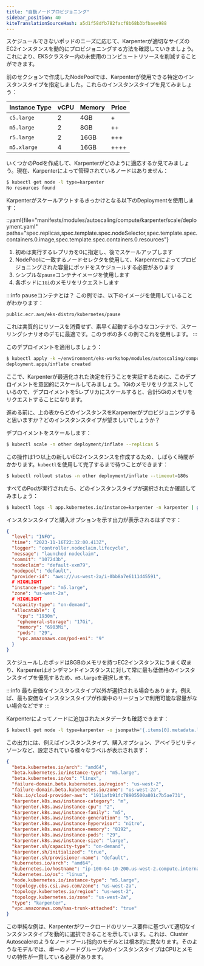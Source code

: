 ```yaml
---
title: "自動ノードプロビジョニング"
sidebar_position: 40
kiteTranslationSourceHash: a5d1f58dfb782facf8b68b3bfbaee988
---
```


スケジュールできないポッドのニーズに応じて、Karpenterが適切なサイズのEC2インスタンスを動的にプロビジョニングする方法を確認していきましょう。これにより、EKSクラスター内の未使用のコンピュートリソースを削減することができます。

前のセクションで作成したNodePoolでは、Karpenterが使用できる特定のインスタンスタイプを指定しました。これらのインスタンスタイプを見てみましょう：

| Instance Type | vCPU | Memory | Price |
| ------------- | ---- | ------ | ----- |
| `c5.large`    | 2    | 4GB    | +     |
| `m5.large`    | 2    | 8GB    | ++    |
| `r5.large`    | 2    | 16GB   | +++   |
| `m5.xlarge`   | 4    | 16GB   | ++++  |

いくつかのPodを作成して、Karpenterがどのように適応するか見てみましょう。現在、Karpenterによって管理されているノードはありません：

```bash
$ kubectl get node -l type=karpenter
No resources found
```

Karpenterがスケールアウトするきっかけとなる以下のDeploymentを使用します：

::yaml{file="manifests/modules/autoscaling/compute/karpenter/scale/deployment.yaml" paths="spec.replicas,spec.template.spec.nodeSelector,spec.template.spec.containers.0.image,spec.template.spec.containers.0.resources"}

1. 初めは実行するレプリカを0に指定し、後でスケールアップします
2. NodePoolに一致するノードセレクタを使用して、Karpenterによってプロビジョニングされた容量にポッドをスケジュールする必要があります
3. シンプルな`pause`コンテナイメージを使用します
4. 各ポッドに`1Gi`のメモリをリクエストします

:::info pauseコンテナとは？
この例では、以下のイメージを使用していることがわかります：

`public.ecr.aws/eks-distro/kubernetes/pause`

これは実質的にリソースを消費せず、素早く起動する小さなコンテナで、スケーリングシナリオのデモに最適です。このラボの多くの例でこれを使用します。
:::

このデプロイメントを適用しましょう：

```bash
$ kubectl apply -k ~/environment/eks-workshop/modules/autoscaling/compute/karpenter/scale
deployment.apps/inflate created
```

ここで、Karpenterが最適化された決定を行うことを実証するために、このデプロイメントを意図的にスケールしてみましょう。1Giのメモリをリクエストしているので、デプロイメントを5レプリカにスケールすると、合計5Giのメモリをリクエストすることになります。

進める前に、上の表からどのインスタンスをKarpenterがプロビジョニングすると思いますか？どのインスタンスタイプが望ましいでしょうか？

デプロイメントをスケールします：

```bash
$ kubectl scale -n other deployment/inflate --replicas 5
```

この操作は1つ以上の新しいEC2インスタンスを作成するため、しばらく時間がかかります。`kubectl`を使用して完了するまで待つことができます：

```bash hook=karpenter-deployment timeout=200
$ kubectl rollout status -n other deployment/inflate --timeout=180s
```

すべてのPodが実行されたら、どのインスタンスタイプが選択されたか確認してみましょう：

```bash
$ kubectl logs -l app.kubernetes.io/instance=karpenter -n karpenter | grep 'launched nodeclaim' | jq '.'
```

インスタンスタイプと購入オプションを示す出力が表示されるはずです：

```json
{
  "level": "INFO",
  "time": "2023-11-16T22:32:00.413Z",
  "logger": "controller.nodeclaim.lifecycle",
  "message": "launched nodeclaim",
  "commit": "1072d3b",
  "nodeclaim": "default-xxm79",
  "nodepool": "default",
  "provider-id": "aws:///us-west-2a/i-0bb8a7e6111d45591",
  # HIGHLIGHT
  "instance-type": "m5.large",
  "zone": "us-west-2a",
  # HIGHLIGHT
  "capacity-type": "on-demand",
  "allocatable": {
    "cpu": "1930m",
    "ephemeral-storage": "17Gi",
    "memory": "6903Mi",
    "pods": "29",
    "vpc.amazonaws.com/pod-eni": "9"
  }
}
```

スケジュールしたポッドは8GBのメモリを持つEC2インスタンスにうまく収まり、Karpenterはオンデマンドインスタンスに対して常に最も低価格のインスタンスタイプを優先するため、`m5.large`を選択します。

:::info
最も安価なインスタンスタイプ以外が選択される場合もあります。例えば、最も安価なインスタンスタイプが作業中のリージョンで利用可能な容量がない場合などです
:::

Karpenterによってノードに追加されたメタデータも確認できます：

```bash
$ kubectl get node -l type=karpenter -o jsonpath='{.items[0].metadata.labels}' | jq '.'
```

この出力には、例えばインスタンスタイプ、購入オプション、アベイラビリティゾーンなど、設定されている様々なラベルが表示されます：

```json
{
  "beta.kubernetes.io/arch": "amd64",
  "beta.kubernetes.io/instance-type": "m5.large",
  "beta.kubernetes.io/os": "linux",
  "failure-domain.beta.kubernetes.io/region": "us-west-2",
  "failure-domain.beta.kubernetes.io/zone": "us-west-2a",
  "k8s.io/cloud-provider-aws": "1911afb91fc78905500a801c7b5ae731",
  "karpenter.k8s.aws/instance-category": "m",
  "karpenter.k8s.aws/instance-cpu": "2",
  "karpenter.k8s.aws/instance-family": "m5",
  "karpenter.k8s.aws/instance-generation": "5",
  "karpenter.k8s.aws/instance-hypervisor": "nitro",
  "karpenter.k8s.aws/instance-memory": "8192",
  "karpenter.k8s.aws/instance-pods": "29",
  "karpenter.k8s.aws/instance-size": "large",
  "karpenter.sh/capacity-type": "on-demand",
  "karpenter.sh/initialized": "true",
  "karpenter.sh/provisioner-name": "default",
  "kubernetes.io/arch": "amd64",
  "kubernetes.io/hostname": "ip-100-64-10-200.us-west-2.compute.internal",
  "kubernetes.io/os": "linux",
  "node.kubernetes.io/instance-type": "m5.large",
  "topology.ebs.csi.aws.com/zone": "us-west-2a",
  "topology.kubernetes.io/region": "us-west-2",
  "topology.kubernetes.io/zone": "us-west-2a",
  "type": "karpenter",
  "vpc.amazonaws.com/has-trunk-attached": "true"
}
```

この単純な例は、Karpenterがワークロードのリソース要件に基づいて適切なインスタンスタイプを動的に選択できることを示しています。これは、Cluster Autoscalerのようなノードプール指向のモデルとは根本的に異なります。そのようなモデルでは、単一のノードグループ内のインスタンスタイプはCPUとメモリの特性が一貫している必要があります。
